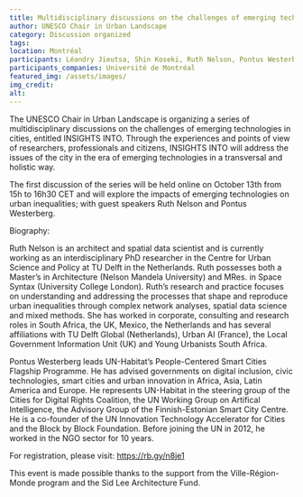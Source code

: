 ```yaml
---
title: Multidisciplinary discussions on the challenges of emerging technologies in cities
author: UNESCO Chair in Urban Landscape
category: Discussion organized
tags: 
location: Montréal
participants: Léandry Jieutsa, Shin Koseki, Ruth Nelson, Pontus Westerberg
participants_companies: Université de Montréal
featured_img: /assets/images/
img_credit:
alt:
---
```

The UNESCO Chair in Urban Landscape is organizing a series of multidisciplinary discussions on the challenges of emerging technologies in cities, entitled INSIGHTS INTO. Through the experiences and points of view of researchers, professionals and citizens, INSIGHTS INTO will address the issues of the city in the era of emerging technologies in a transversal and holistic way.

The first discussion of the series will be held online on October 13th from 15h to 16h30 CET and will explore the impacts of emerging technologies on urban inequalities; with guest speakers Ruth Nelson and Pontus Westerberg.

Biography:

Ruth Nelson is an architect and spatial data scientist and is currently working as an interdisciplinary PhD researcher in the Centre for Urban Science and Policy at TU Delft in the Netherlands. Ruth possesses both a Master’s in Architecture (Nelson Mandela University) and MRes. in Space Syntax (University College London). Ruth’s research and practice focuses on understanding and addressing the processes that shape and reproduce urban inequalities through complex network analyses, spatial data science and mixed methods. She has worked in corporate, consulting and research roles in South Africa, the UK, Mexico, the Netherlands and has several affiliations with TU Delft Global (Netherlands), Urban AI (France), the Local Government Information Unit (UK) and Young Urbanists South Africa.

Pontus Westerberg leads UN-Habitat’s People-Centered Smart Cities Flagship Programme. He has advised governments on digital inclusion, civic technologies, smart cities and urban innovation in Africa, Asia, Latin America and Europe. He represents UN-Habitat in the steering group of the Cities for Digital Rights Coalition, the UN Working Group on Artifical Intelligence, the Advisory Group of the Finnish-Estonian Smart City Centre. He is a co-founder of the UN Innovation Technology Accelerator for Cities and the Block by Block Foundation. Before joining the UN in 2012, he worked in the NGO sector for 10 years.

For registration, please visit: https://rb.gy/n8je1

This event is made possible thanks to the support from the Ville-Région-Monde program and the Sid Lee Architecture Fund.
